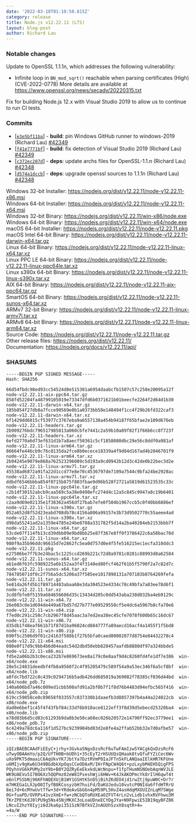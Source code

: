 ```yaml
---
date: '2022-03-18T01:10:50.815Z'
category: release
title: Node.js v12.22.11 (LTS)
layout: blog-post
author: Richard Lau
---
```


### Notable changes

Update to OpenSSL 1.1.1n, which addresses the following vulnerability:

- Infinite loop in `BN_mod_sqrt()` reachable when parsing certificates (High)(CVE-2022-0778)
  More details are available at <https://www.openssl.org/news/secadv/20220315.txt>

Fix for building Node.js 12.x with Visual Studio 2019 to allow us to continue to
run CI tests.

### Commits

- \[[`e3e5bf11ba`](https://github.com/nodejs/node/commit/e3e5bf11ba)] - **build**: pin Windows GitHub runner to windows-2019 (Richard Lau) [#42349](https://github.com/nodejs/node/pull/42349)
- \[[`f41e7771bf`](https://github.com/nodejs/node/commit/f41e7771bf)] - **build**: fix detection of Visual Studio 2019 (Richard Lau) [#42349](https://github.com/nodejs/node/pull/42349)
- \[[`c372ec207d`](https://github.com/nodejs/node/commit/c372ec207d)] - **deps**: update archs files for OpenSSL-1.1.n (Richard Lau) [#42348](https://github.com/nodejs/node/pull/42348)
- \[[`d574a1dccb`](https://github.com/nodejs/node/commit/d574a1dccb)] - **deps**: upgrade openssl sources to 1.1.1n (Richard Lau) [#42348](https://github.com/nodejs/node/pull/42348)

Windows 32-bit Installer: https://nodejs.org/dist/v12.22.11/node-v12.22.11-x86.msi \
Windows 64-bit Installer: https://nodejs.org/dist/v12.22.11/node-v12.22.11-x64.msi \
Windows 32-bit Binary: https://nodejs.org/dist/v12.22.11/win-x86/node.exe \
Windows 64-bit Binary: https://nodejs.org/dist/v12.22.11/win-x64/node.exe \
macOS 64-bit Installer: https://nodejs.org/dist/v12.22.11/node-v12.22.11.pkg \
macOS Intel 64-bit Binary: https://nodejs.org/dist/v12.22.11/node-v12.22.11-darwin-x64.tar.gz \
Linux 64-bit Binary: https://nodejs.org/dist/v12.22.11/node-v12.22.11-linux-x64.tar.xz \
Linux PPC LE 64-bit Binary: https://nodejs.org/dist/v12.22.11/node-v12.22.11-linux-ppc64le.tar.xz \
Linux s390x 64-bit Binary: https://nodejs.org/dist/v12.22.11/node-v12.22.11-linux-s390x.tar.xz \
AIX 64-bit Binary: https://nodejs.org/dist/v12.22.11/node-v12.22.11-aix-ppc64.tar.gz \
SmartOS 64-bit Binary: https://nodejs.org/dist/v12.22.11/node-v12.22.11-sunos-x64.tar.xz \
ARMv7 32-bit Binary: https://nodejs.org/dist/v12.22.11/node-v12.22.11-linux-armv7l.tar.xz \
ARMv8 64-bit Binary: https://nodejs.org/dist/v12.22.11/node-v12.22.11-linux-arm64.tar.xz \
Source Code: https://nodejs.org/dist/v12.22.11/node-v12.22.11.tar.gz \
Other release files: https://nodejs.org/dist/v12.22.11/ \
Documentation: https://nodejs.org/docs/v12.22.11/api/

### SHASUMS

```
-----BEGIN PGP SIGNED MESSAGE-----
Hash: SHA256

66d54fbdc98ed93cc54524d8e515301a6954daabcfb1507c57c258e20095a12f  node-v12.22.11-aix-ppc64.tar.gz
858fd52204fa48799105019e73347dfd6b0371621b01beecfe2264f2d64d1b30  node-v12.22.11-darwin-x64.tar.gz
185b854f27db8a7fcce90569e0b1a0373bb58e148494f1cc4f29b26fd322caf3  node-v12.22.11-darwin-x64.tar.xz
6f1429dd6815cf53977c3767eba9a6557130a454b94187f65bfae2e109d676eb  node-v12.22.11-headers.tar.gz
2b909276bdc796517985813a060cbfe7441c2a59b10a89f82f1f66b6cc8f723f  node-v12.22.11-headers.tar.xz
6efd2770a6d73ef631d1b7a8aecf50361c5cf1858080dbc29e56c8ddf0a981af  node-v12.22.11-linux-arm64.tar.gz
86664fe446cb9c76c8135da2fce8b0ecece18339a4f9d84d167ad4b2046701f9  node-v12.22.11-linux-arm64.tar.xz
2b94245e9079e868a762523296089c5d193a9cd0942b12d3c42de0b22bec3d2e  node-v12.22.11-linux-armv7l.tar.gz
45538ad6872a91fa22d1ccd77e8e70c4536797de7109a7544c9bfa24be2928ac  node-v12.22.11-linux-armv7l.tar.xz
ddbdf6546bbba854f0715b875f803fbae9d96b528f2721a5819d61523535c33c  node-v12.22.11-linux-ppc64le.tar.gz
c2b1df30152abcb9caa569c5a38e0490efc274d4c12a5c845c9947a8c19b6401  node-v12.22.11-linux-ppc64le.tar.xz
c2aa9d69e02135e1f38362a456df27bab7efe0f504b1967ccb5c0f40bb6886ef  node-v12.22.11-linux-s390x.tar.gz
052a652d8f52d23eabd708db78c4156a806a99157e3b73d9502770c55aeee4ad  node-v12.22.11-linux-s390x.tar.xz
d98da55241ad2a1359e4785e24be0788a331782f5d14a2ba40284eb2153bbb7f  node-v12.22.11-linux-x64.tar.gz
53cde07f114fb13cd39dbb09e9bd8bb25e87f367e8ff0f3786422c6a58bac78d  node-v12.22.11-linux-x64.tar.xz
980f9a35b96ddc96615d7e2862fc5ea0d757d0e4f5fe516215ec1ecfa310ddc3  node-v12.22.11.pkg
e27506be7f7b3e24bac5c1225ccd269b221c72d8a9781c0281c88993d8a62584  node-v12.22.11-sunos-x64.tar.gz
ab1ed6f63fc5989225a6b152aa3f4f3140ed80fcf462f61b5f5790f2a7c82d7c  node-v12.22.11-sunos-x64.tar.xz
784785071df0c2f756a5dc5206a37f585ee1017898131a707183b8764269fefa  node-v12.22.11.tar.gz
5e81da26fd5b1f89714483abaa68e3da304523e4334c78c49bfa7a03ee78d6f1  node-v12.22.11.tar.xz
3cd8fbfe0f5159a684656686d35c13434d205c0dd543aba238d032ba4eb9129c  node-v12.22.11-win-x64.7z
26e083c0e1d694de449a67bd57d27b777e09529550cf5e4dc6a5967b8cfa70e6  node-v12.22.11-win-x64.zip
f7ed0c291c258c7cb2967f8d45aac3a7ed2ea38ec45cfe7078f600b65c16dc67  node-v12.22.11-win-x86.7z
d35db1f48eaf661b71f87d1ba96024cd884777fa89aecd16acf4a1455f1f5bd8  node-v12.22.11-win-x86.zip
690f5c2506d9f01c24163f588b1f27b5bfa0caed80002077d8754e84432278c4  node-v12.22.11-x64.msi
080e0f17d9c9bb4b6d04eadc54d2dbd50ebb820457aafdb8880df97a324bbde5  node-v12.22.11-x86.msi
fd5e2a06b2b3c0eca232b7e869673ee8a179c0e8aaf9d4c8260fd4fe1df7e386  win-x64/node.exe
28e5c24831deedbf4fb8a9560f2c4f95205479c589f54a9a53ec346f6a5cf8bf  win-x64/node.lib
a8fdc7bd722c8c439c0294716b5adb426dd685019a369082f78385cf036d44bd  win-x64/node_pdb.7z
140a606bd7a46c009ed1cbb500afd91a2bf0b7f1f8d76b4483d94efbc565f416  win-x64/node_pdb.zip
619cc59058ce0c89658f033557c837330b1daaefb3d8857397b4a44a224022cb  win-x86/node.exe
dad0e6bef1c45f4f43fbf84c33df6b910ace8122eff3f8d39d5ebecd25320ba4  win-x86/node.lib
e78d03b6d5cd83c61293b9da8b3e50ca68ec026b20572e14790ff92ec3779ee1  win-x86/node_pdb.7z
6c4249a78dc6a116f1d527bc9239904bd03d2e8fe4a2ffab52bb32e7d0afbe57  win-x86/node_pdb.zip
-----BEGIN PGP SIGNATURE-----

iQIzBAEBCAAdFiEEyC+jrhy+3Gvka5NgxDzsRcF6uTwFAmIzw5YACgkQxDzsRcF6
uTwyOBAAmYo/p2Q/UfTH0B+bUDh1+35cEyT2rHSUUQsQHaak8tvQfuFYZiCec6Wv
uXo9PKT5dmaaiC6AqUkvYK7JbtYa7DztRVmP0IaJFTn5kFLANQaaIElkHR7KFUne
u6MIjv9gKw6U349BGdbkXpOqsCCeODAxM/IHrFNpCW4Q6t+pzLxybM4EH5QigFPS
POyhnVG6kPUMy2oY9b+B0Y2QZRyEeEkxkdLWcNnpu+f1fpTHumNSNOebAqnWVJLE
WK9UAEVu5I7BO6Xz5QQPmz02eW8IPseshWji6HWv+K4JkAKOPmcYk8rIlH6qwT4t
o6nlPSSbNj96KFhNQEXUjB1WY1GSHtKSnDSjBihZKdEO4jd1rwZtj9puW0C+Dr7r
m7HKEGa1LXJpO8ITyfB8KCosyzbH7huiFd/DaKUJedu10vutcP0NIda6ffdHTRrU
8ei7d+6cMYwUvtTfw+3d+YRdeAvGbG6n4pM59PL5HvZ4asHdqMXOUIZnLqM7SWge
0G+fuaPD/OVRPs41vzXmE+fw+zNCbQToRUXEaOZFVT4rLn2vLidb1vhxRVFhwu3M
TKrZPEtKdJ0lPU9g5Ns45NjMKXC3oLoaUDneECYDgJYa+N9FpwiE5IB19qyBFZ8K
LNcuI2hzY8Iyji6dJka6pi351SzN7BfkVZJnAUUhSzxX8sqtR+4=
=4a/W
-----END PGP SIGNATURE-----

```
